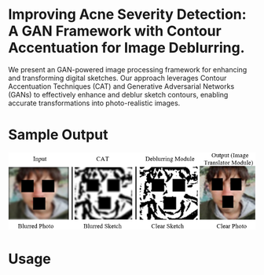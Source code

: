 # Improving Acne Severity Detection: A GAN Framework with Contour Accentuation for Image Deblurring.
We present an GAN-powered image processing framework for enhancing and transforming digital sketches. Our approach  leverages Contour Accentuation Techniques (CAT) and Generative Adversarial Networks (GANs) to effectively enhance and deblur sketch contours, enabling accurate transformations into photo-realistic images.

# Sample Output

<img src="images/Sample Output.PNG" alt="Network Architecture" width="600">


# Usage

